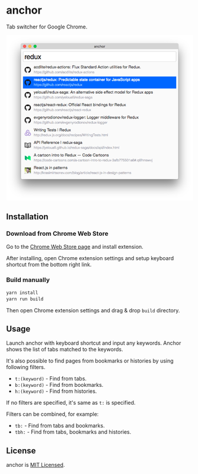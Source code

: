 # anchor

Tab switcher for Google Chrome.

![](screenshot.png)


## Installation

### Download from Chrome Web Store

Go to the [Chrome Web Store page](https://chrome.google.com/webstore/detail/anchor/hgnlmkibblofcjgcljofkcdofkplhlgb) and install extension.

After installing, open Chrome extension settings and setup keyboard shortcut from the bottom right link.


### Build manually

```sh
yarn install
yarn run build
```

Then open Chrome extension settings and drag & drop `build` directory.


## Usage

Launch anchor with keyboard shortcut and input any keywords.
Anchor shows the list of tabs matched to the keywords.

It's also possible to find pages from bookmarks or histories by using following filters.

* `t:(keyword)` - Find from tabs.
* `b:(keyword)` - Find from bookmarks.
* `h:(keyword)` - Find from histories.

If no filters are specified, it's same as `t:` is specified.

Filters can be combined, for example:

* `tb:`  - Find from tabs and bookmarks.
* `tbh:` - Find from tabs, bookmarks and histories.


## License

anchor is [MIT Licensed](LICENSE).
